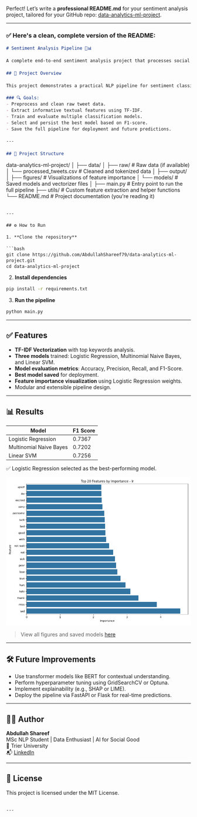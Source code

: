 Perfect! Let’s write a **professional README.md** for your sentiment analysis project, tailored for your GitHub repo: [data-analytics-ml-project](https://github.com/AbdullahShareef79/data-analytics-ml-project).

---

### ✅ Here's a clean, complete version of the README:

```markdown
# Sentiment Analysis Pipeline 🧠📊

A complete end-to-end sentiment analysis project that processes social media text data, extracts features, trains multiple machine learning models, evaluates their performance, and deploys the best-performing model in a production-ready pipeline.

## 🚀 Project Overview

This project demonstrates a practical NLP pipeline for sentiment classification using a Twitter dataset. It covers the entire machine learning workflow from preprocessing to model deployment and includes visualizations and saved artifacts for reproducibility.

### 🔍 Goals:
- Preprocess and clean raw tweet data.
- Extract informative textual features using TF-IDF.
- Train and evaluate multiple classification models.
- Select and persist the best model based on F1-score.
- Save the full pipeline for deployment and future predictions.

---

## 📁 Project Structure

```
data-analytics-ml-project/
│
├── data/
│   ├── raw/                      # Raw data (if available)
│   └── processed_tweets.csv      # Cleaned and tokenized data
│
├── output/
│   ├── figures/                  # Visualizations of feature importance
│   └── models/                   # Saved models and vectorizer files
│
├── main.py                       # Entry point to run the full pipeline
├── utils/                        # Custom feature extraction and helper functions
└── README.md                     # Project documentation (you're reading it)
```

---

## ⚙️ How to Run

1. **Clone the repository**

```bash
git clone https://github.com/AbdullahShareef79/data-analytics-ml-project.git
cd data-analytics-ml-project
```

2. **Install dependencies**

```bash
pip install -r requirements.txt
```

3. **Run the pipeline**

```bash
python main.py
```

---

## ✅ Features

- **TF-IDF Vectorization** with top keywords analysis.
- **Three models** trained: Logistic Regression, Multinomial Naive Bayes, and Linear SVM.
- **Model evaluation metrics**: Accuracy, Precision, Recall, and F1-Score.
- **Best model saved** for deployment.
- **Feature importance visualization** using Logistic Regression weights.
- Modular and extensible pipeline design.

---

## 📊 Results

| Model                  | F1 Score |
|------------------------|----------|
| Logistic Regression    | 0.7367   |
| Multinomial Naive Bayes| 0.7202   |
| Linear SVM             | 0.7256   |

✅ Logistic Regression selected as the best-performing model.

![Feature Importance](./output/figures/lr_feature_importance.png)

> View all figures and saved models [here](https://github.com/AbdullahShareef79/data-analytics-ml-project/tree/main/output)

---

## 🛠 Future Improvements

- Use transformer models like BERT for contextual understanding.
- Perform hyperparameter tuning using GridSearchCV or Optuna.
- Implement explainability (e.g., SHAP or LIME).
- Deploy the pipeline via FastAPI or Flask for real-time predictions.

---

## 👨‍💻 Author

**Abdullah Shareef**  
MSc NLP Student | Data Enthusiast | AI for Social Good  
📍 Trier University  
📬 [LinkedIn](https://www.linkedin.com/in/abdullah-shareef-nlp)

---

## 📜 License

This project is licensed under the MIT License.
```

---
